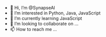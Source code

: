 - 👋 Hi, I’m @SynapseAl
- 👀 I’m interested in Python, Java, JavaScript
- 🌱 I’m currently learning JavaScript
- 💞️ I’m looking to collaborate on ...
- 📫 How to reach me ...

<!---
SynapseAl/SynapseAl is a ✨ special ✨ repository because its `README.md` (this file) appears on your GitHub profile.
You can click the Preview link to take a look at your changes.
--->
